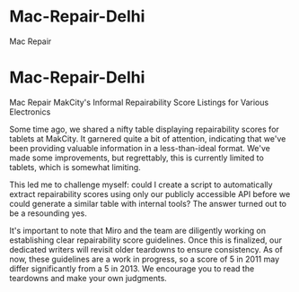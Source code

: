 # Mac-Repair-Delhi
Mac Repair
# Mac-Repair-Delhi
Mac Repair
MakCity's Informal Repairability Score Listings for Various Electronics

Some time ago, we shared a nifty table displaying repairability scores for tablets at MakCity. It garnered quite a bit of attention, indicating that we've been providing valuable information in a less-than-ideal format. We've made some improvements, but regrettably, this is currently limited to tablets, which is somewhat limiting.

This led me to challenge myself: could I create a script to automatically extract repairability scores using only our publicly accessible API before we could generate a similar table with internal tools? The answer turned out to be a resounding yes.

It's important to note that Miro and the team are diligently working on establishing clear repairability score guidelines. Once this is finalized, our dedicated writers will revisit older teardowns to ensure consistency. As of now, these guidelines are a work in progress, so a score of 5 in 2011 may differ significantly from a 5 in 2013. We encourage you to read the teardowns and make your own judgments.
